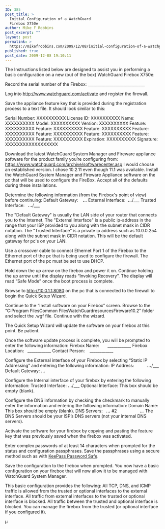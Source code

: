 ```yaml
---
ID: 385
post_title: >
  Initial Configuration of a WatchGuard
  Firebox X750e
author: Mike F Robbins
post_excerpt: ""
layout: post
permalink: >
  https://mikefrobbins.com/2009/12/08/initial-configuration-of-a-watchguard-firebox-x750e/
published: true
post_date: 2009-12-08 19:10:11
---
```

The Instructions listed below are designed to assist you in performing a basic configuration on a new (out of the box) WatchGuard Firebox X750e:

Record the serial number of the Firebox: _____________________________

Log into <a href="http://www.watchguard.com/activate" target="_blank">http://www.watchguard.com/activate</a> and register the firewall.

Save the appliance feature key that is provided during the registration process to a text file. It should look similar to this:

Serial Number: XXXXXXXXXX
License ID: XXXXXXXXXX
Name: XXXXXXXXXX
Model: XXXXXXXXXX
Version: XXXXXXXXXX
Feature: XXXXXXXXXX
Feature: XXXXXXXXXX
Feature: XXXXXXXXXX
Feature: XXXXXXXXXX
Feature: XXXXXXXXXX
Feature: XXXXXXXXXX
Feature: XXXXXXXXXX
Feature: XXXXXXXXXX
Expiration: XXXXXXXXXX
Signature: XXXXXXXXXXXXXXXXXX

Download the latest WatchGuard System Manager and Fireware appliance software for the product family you’re configuring from: <a href="https://www.watchguard.com/archive/softwarecenter.asp" target="_blank">https://www.watchguard.com/archive/softwarecenter.asp</a>
I would choose an established version. I chose 10.2.11 even though 11.1 was available. Install the WatchGuard System Manager and Fireware Appliance software on the pc that will be used to configure the FireBox. Accept all of the defaults during these installations.

Determine the following information (from the Firebox's point of view) before continuing:
Default Gateway:    ___.___.___.___
External Interface:  ___.___.___.___/___
Trusted Interface:   ___.___.___.___/___

The "Default Gateway" is usually the LAN side of your router that connects you to the Internet.
The "External Interface" is a public ip-address in the range that your ISP provided to you along with the subnet mask in CIDR notation.
The "Trusted Interface" is a private ip address such as 10.0.0.254 along with the subnet mask in CIDR notation. This will be the default gateway for pc's on your LAN.

Use a crossover cable to connect Ethernet Port 1 of the Firebox to the Ethernet port of the pc that is being used to configure the firewall. The Ethernet port of the pc must be set to use DHCP.

Hold down the up arrow on the firebox and power it on. Continue holding the up arrow until the display reads “Invoking Recovery”. The display will read “Safe Mode” once the boot process is complete.

Browse to http://10.0.1.1:8080 on the pc that is connected to the firewall to begin the Quick Setup Wizard.

Continue to the “Install software on your Firebox” screen. Browse to the “C:Program FilesCommon FilesWatchGuardresourcesFireware10.2” folder and select the .wgf file. Continue with the wizard.

The Quick Setup Wizard will update the software on your firebox at this point. Be patient.

Once the software update process is complete, you will be prompted to enter the following information:
Firebox Name:       ____________
Firebox Location:   ____________
Contact Person:    ____________

Configure the External interface of your Firebox by selecting “Static IP Addressing” and entering the following information:
IP Address:           ___.___.___.___/___
Default Gateway: ___.___.___.___

Configure the Internal interface of your firebox by entering the following information:
Trusted Interface: ___.___.___.___/___
Optional Interface: This box should be empty (blank).

Configure the DNS information by checking the checkmark to manually enter the information and entering the following information:
Domain Name: This box should be empty (blank).
DNS Servers:   ___.___.___.___
#2                   ___.___.___.___
The DNS Servers should be your ISP’s DNS servers (not your internal DNS servers).

Activate the software for your firebox by copying and pasting the feature key that was previously saved when the firebox was activated.

Enter complex passwords of at least 14 characters when prompted for the status and configuration passphrases. Save the passphrases using a secure method such as with <a href="http://keepass.info/" target="_blank">KeePass Password Safe</a>.

Save the configuration to the firebox when prompted. You now have a basic configuration on your firebox that will now allow it to be managed with WatchGuard System Manager.

This basic configuration provides the following:
All TCP, DNS, and ICMP traffic is allowed from the trusted or optional interfaces to the external interface.
All traffic from external interfaces to the trusted or optional interface is blocked.
All traffic between the trusted and optional interface is blocked.
You can manage the firebox from the trusted (or optional interface if you configured it).

µ